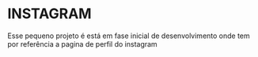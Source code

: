 # INSTAGRAM
 Esse pequeno projeto é está em fase inicial de desenvolvimento onde tem por referência a pagina de perfil do instagram
